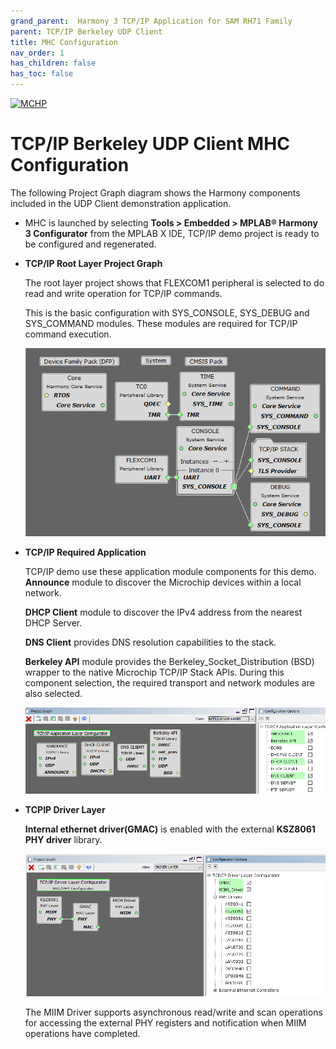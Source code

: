 ```yaml
---
grand_parent:  Harmony 3 TCP/IP Application for SAM RH71 Family
parent: TCP/IP Berkeley UDP Client
title: MHC Configuration
nav_order: 1
has_children: false
has_toc: false
---
```

[![MCHP](https://www.microchip.com/ResourcePackages/Microchip/assets/dist/images/logo.png)](https://www.microchip.com)

# TCP/IP Berkeley UDP Client MHC Configuration

The following Project Graph diagram shows the Harmony components included in the UDP Client demonstration application.

* MHC is launched by selecting **Tools > Embedded > MPLAB® Harmony 3 Configurator** from the MPLAB X IDE, TCP/IP demo project is ready to be configured and regenerated.

* **TCP/IP Root Layer Project Graph**

  The root layer project shows that FLEXCOM1 peripheral is selected to do read and write operation for TCP/IP commands. 

  This is the basic configuration with SYS_CONSOLE, SYS_DEBUG and SYS_COMMAND modules. These modules are required for TCP/IP command execution.

  ![tcpip_samrh71_project](images/tcpip_default_required_root_rh71.png)

* **TCP/IP Required Application**

  TCP/IP demo use these application module components for this demo. **Announce** module to discover the Microchip devices within a local network.

  **DHCP Client** module to discover the IPv4 address from the nearest DHCP Server.
  
  **DNS Client** provides DNS resolution capabilities to the stack.
  
  **Berkeley API**  module provides the Berkeley_Socket_Distribution (BSD) wrapper to the native Microchip TCP/IP Stack APIs. During this component selection, the required transport and network modules are also selected.

    ![tcpip_samrh71_project](images/tcpip_berkeley_tcp_demo_app.png)

* **TCPIP Driver Layer** 

  **Internal ethernet driver(GMAC)** is enabled with the external **KSZ8061 PHY driver** library. 

    ![tcpip_samrh71_project_driver](images/tcpip_driver_component_rh71.png)

  The MIIM Driver supports asynchronous read/write and scan operations for accessing the external PHY registers and notification when MIIM operations have completed.
